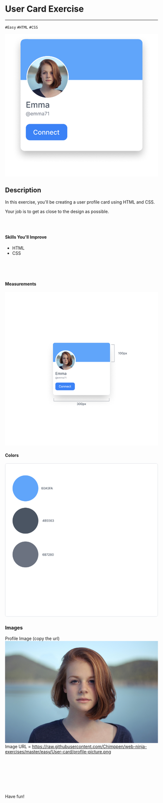 # User Card Exercise
---------------

`#Easy` `#HTML` `#CSS` 

![User card design](User-card.png)

## Description 
In this exercise, you'll be creating a user profile card using HTML and CSS.

Your job is to get as close to the design as possible.


<br>
<br>

#### Skills You'll Improve
- HTML
- CSS

<br>
<br>
<br>

#### Measurements
![User card design sizes](User-card-sizes.png)



#### Colors
![](User-card-colors.png)


### Images

Profile Image (copy the url)
![](profile-picture.png)
Image URL = https://raw.githubusercontent.com/Chimppen/web-ninja-exercises/master/easy/User-card/profile-picture.png

<br>
<br>
<br>
<br>
<br>
<br>

Have fun!